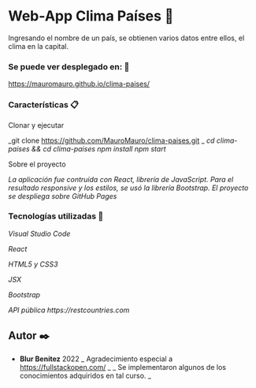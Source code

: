 # Web-App Clima Países 🎏

Ingresando el nombre de un país, se obtienen varios datos entre ellos, el clima en la capital.
### Se puede ver desplegado en: 🐲
https://mauromauro.github.io/clima-paises/



### Características 📋

Clonar y ejecutar

_git clone https://github.com/MauroMauro/clima-paises.git _
_cd clima-paises && cd clima-paises_
_npm install_
_npm start_



Sobre el proyecto

_La aplicación fue contruída con React, librería de JavaScript.
Para el resultado responsive y los estilos, se usó la librería Bootstrap.
El proyecto se despliega sobre GitHub Pages_



### Tecnologías utilizadas 🔧

_Visual Studio Code_

_React_

_HTML5 y CSS3_

_JSX_

_Bootstrap_

_API pública https://restcountries.com_




## Autor ✒️

* **Blur Benitez** 
2022
_ Agradecimiento especial a https://fullstackopen.com/ _
_ Se implementaron algunos de los conocimientos adquiridos en tal curso. _

